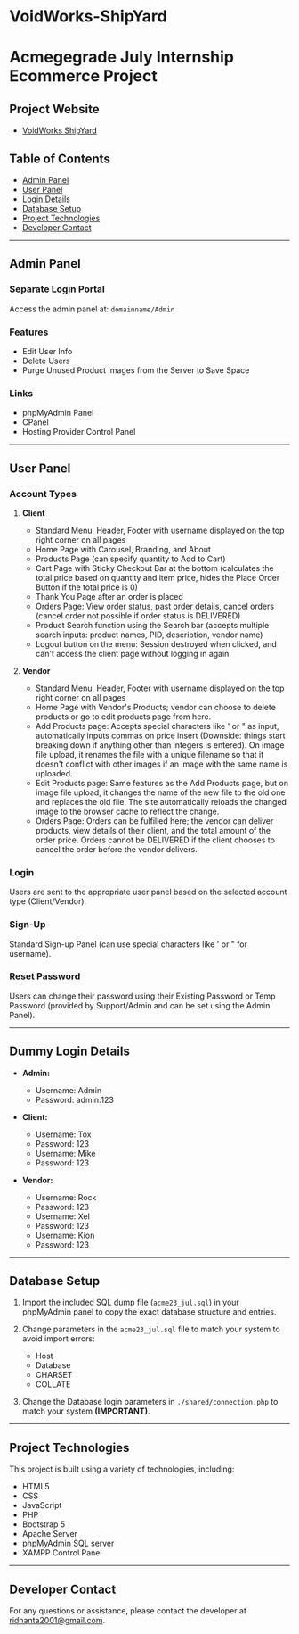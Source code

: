 # VoidWorks-ShipYard

# Acmegegrade July Internship Ecommerce Project

## Project Website
- [VoidWorks ShipYard](https://vwsy.free.nf)




## Table of Contents
- [Admin Panel](#admin-panel)
- [User Panel](#user-panel)
- [Login Details](#dummy-login-details)
- [Database Setup](#database-setup)
- [Project Technologies](#project-technologies)
- [Developer Contact](#developer-contact)

---

## Admin Panel

### Separate Login Portal
Access the admin panel at: `domainname/Admin`

### Features
- Edit User Info
- Delete Users
- Purge Unused Product Images from the Server to Save Space

### Links
- phpMyAdmin Panel
- CPanel
- Hosting Provider Control Panel

---

## User Panel

### Account Types
1. **Client**
   - Standard Menu, Header, Footer with username displayed on the top right corner on all pages
   - Home Page with Carousel, Branding, and About
   - Products Page (can specify quantity to Add to Cart)
   - Cart Page with Sticky Checkout Bar at the bottom (calculates the total price based on quantity and item price, hides the Place Order Button if the total price is 0)
   - Thank You Page after an order is placed
   - Orders Page: View order status, past order details, cancel orders (cancel order not possible if order status is DELIVERED)
   - Product Search function using the Search bar (accepts multiple search inputs: product names, PID, description, vendor name)
   - Logout button on the menu: Session destroyed when clicked, and can't access the client page without logging in again.

2. **Vendor**
   - Standard Menu, Header, Footer with username displayed on the top right corner on all pages
   - Home Page with Vendor's Products; vendor can choose to delete products or go to edit products page from here.
   - Add Products page: Accepts special characters like ' or " as input, automatically inputs commas on price insert (Downside: things start breaking down if anything other than integers is entered). On image file upload, it renames the file with a unique filename so that it doesn't conflict with other images if an image with the same name is uploaded.
   - Edit Products page: Same features as the Add Products page, but on image file upload, it changes the name of the new file to the old one and replaces the old file. The site automatically reloads the changed image to the browser cache to reflect the change.
   - Orders Page: Orders can be fulfilled here; the vendor can deliver products, view details of their client, and the total amount of the order price. Orders cannot be DELIVERED if the client chooses to cancel the order before the vendor delivers.

### Login
Users are sent to the appropriate user panel based on the selected account type (Client/Vendor).

### Sign-Up
Standard Sign-up Panel (can use special characters like ' or " for username).

### Reset Password
Users can change their password using their Existing Password or Temp Password (provided by Support/Admin and can be set using the Admin Panel).

---

## Dummy Login Details

- **Admin:**
  - Username: Admin
  - Password: admin:123

- **Client:**
  - Username: Tox
  - Password: 123
  - Username: Mike
  - Password: 123

- **Vendor:**
  - Username: Rock
  - Password: 123
  - Username: Xel
  - Password: 123
  - Username: Kion
  - Password: 123

---

## Database Setup

1. Import the included SQL dump file (`acme23_jul.sql`) in your phpMyAdmin panel to copy the exact database structure and entries.
2. Change parameters in the `acme23_jul.sql` file to match your system to avoid import errors:
   - Host
   - Database
   - CHARSET
   - COLLATE

3. Change the Database login parameters in `./shared/connection.php` to match your system **(IMPORTANT)**.

---

## Project Technologies

This project is built using a variety of technologies, including:
- HTML5
- CSS
- JavaScript
- PHP
- Bootstrap 5
- Apache Server
- phpMyAdmin SQL server
- XAMPP Control Panel

---

## Developer Contact

For any questions or assistance, please contact the developer at ridhanta2001@gmail.com.

